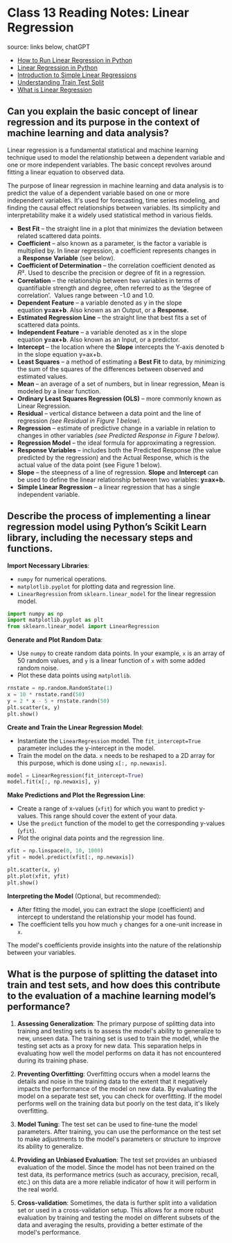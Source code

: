 # Class 13 Reading Notes: Linear Regression

source: links below, chatGPT

- [How to Run Linear Regression in Python](https://www.activestate.com/resources/quick-reads/how-to-run-linear-regressions-in-python-scikit-learn/)
- [Linear Regression in Python](https://realpython.com/linear-regression-in-python/)
- [Introduction to Simple Linear Regressions](https://www.youtube.com/watch?v=KsVBBJRb9TE)
- [Understanding Train Test Split](https://builtin.com/data-science/train-test-split)
- [What is Linear Regression](https://www.statisticssolutions.com/what-is-linear-regression/)

## Can you explain the basic concept of linear regression and its purpose in the context of machine learning and data analysis?

Linear regression is a fundamental statistical and machine learning technique used to model the relationship between a dependent variable and one or more independent variables. The basic concept revolves around fitting a linear equation to observed data.

The purpose of linear regression in machine learning and data analysis is to predict the value of a dependent variable based on one or more independent variables. It's used for forecasting, time series modeling, and finding the causal effect relationships between variables. Its simplicity and interpretability make it a widely used statistical method in various fields.

- **Best Fit** – the straight line in a plot that minimizes the deviation between related scattered data points.
- **Coefficient** – also known as a parameter, is the factor a variable is multiplied by. In linear regression, a coefficient represents changes in a **Response** **Variable** (see below).
- **Coefficient of Determination** – the correlation coefficient denoted as 𝑅². Used to describe the precision or degree of fit in a regression. 
- **Correlation** – the relationship between two variables in terms of quantifiable strength and degree, often referred to as the ‘degree of correlation’.  Values range between -1.0 and 1.0. 
- **Dependent Feature** – a variable denoted as y in the slope equation **y=ax+b**. Also known as an Output, or a **Response.** 
- **Estimated Regression Line** – the straight line that best fits a set of scattered data points.
- **Independent Feature** – a variable denoted as x in the slope equation **y=ax+b**. Also known as an Input, or a predictor. 
- **Intercept** – the location where the **Slope** intercepts the Y-axis denoted b in the slope equation y=ax+b. 
- **Least Squares** – a method of estimating a **Best Fit** to data, by minimizing the sum of the squares of the differences between observed and estimated values.
- **Mean** – an average of a set of numbers, but in linear regression, Mean is modeled by a linear function.
- **Ordinary Least Squares Regression (OLS)** – more commonly known as Linear Regression. 
- **Residual** – vertical distance between a data point and the line of regression _(see Residual in Figure 1 below)._
- **Regression** – estimate of predictive change in a variable in relation to changes in other variables _(see Predicted Response in Figure 1 below)._
- **Regression Model** – the ideal formula for approximating a regression.
- **Response Variables** – includes both the Predicted Response (the value predicted by the regression) and the Actual Response, which is the actual value of the data point (see Figure 1 below).
- **Slope** – the steepness of a line of regression. **Slope** and **Intercept** can be used to define the linear relationship between two variables: **y=ax+b.**
- **Simple Linear Regression** – a linear regression that has a single independent variable.

## Describe the process of implementing a linear regression model using Python’s Scikit Learn library, including the necessary steps and functions.

**Import Necessary Libraries**:

- `numpy` for numerical operations.
- `matplotlib.pyplot` for plotting data and regression line.
- `LinearRegression` from `sklearn.linear_model` for the linear regression model.

```python
import numpy as np
import matplotlib.pyplot as plt
from sklearn.linear_model import LinearRegression

```

**Generate and Plot Random Data**:

- Use `numpy` to create random data points. In your example, `x` is an array of 50 random values, and `y` is a linear function of `x` with some added random noise.
- Plot these data points using `matplotlib`.


```python
rnstate = np.random.RandomState(1)
x = 10 * rnstate.rand(50)
y = 2 * x - 5 + rnstate.randn(50)
plt.scatter(x, y)
plt.show()

```

**Create and Train the Linear Regression Model**:

- Instantiate the `LinearRegression` model. The `fit_intercept=True` parameter includes the y-intercept in the model.
- Train the model on the data. `x` needs to be reshaped to a 2D array for this purpose, which is done using `x[:, np.newaxis]`.

```python
model = LinearRegression(fit_intercept=True)
model.fit(x[:, np.newaxis], y)

```

**Make Predictions and Plot the Regression Line**:

- Create a range of x-values (`xfit`) for which you want to predict y-values. This range should cover the extent of your data.
- Use the `predict` function of the model to get the corresponding y-values (`yfit`).
- Plot the original data points and the regression line.

```python
xfit = np.linspace(0, 10, 1000)
yfit = model.predict(xfit[:, np.newaxis])

plt.scatter(x, y)
plt.plot(xfit, yfit)
plt.show()

```

**Interpreting the Model** (Optional, but recommended):

- After fitting the model, you can extract the slope (coefficient) and intercept to understand the relationship your model has found.
- The coefficient tells you how much `y` changes for a one-unit increase in `x`.

The model's coefficients provide insights into the nature of the relationship between your variables.

## What is the purpose of splitting the dataset into train and test sets, and how does this contribute to the evaluation of a machine learning model’s performance?

1. **Assessing Generalization**: The primary purpose of splitting data into training and testing sets is to assess the model's ability to generalize to new, unseen data. The training set is used to train the model, while the testing set acts as a proxy for new data. This separation helps in evaluating how well the model performs on data it has not encountered during its training phase.

2. **Preventing Overfitting**: Overfitting occurs when a model learns the details and noise in the training data to the extent that it negatively impacts the performance of the model on new data. By evaluating the model on a separate test set, you can check for overfitting. If the model performs well on the training data but poorly on the test data, it's likely overfitting.

3. **Model Tuning**: The test set can be used to fine-tune the model parameters. After training, you can use the performance on the test set to make adjustments to the model's parameters or structure to improve its ability to generalize.

4. **Providing an Unbiased Evaluation**: The test set provides an unbiased evaluation of the model. Since the model has not been trained on the test data, its performance metrics (such as accuracy, precision, recall, etc.) on this data are a more reliable indicator of how it will perform in the real world.

5. **Cross-validation**: Sometimes, the data is further split into a validation set or used in a cross-validation setup. This allows for a more robust evaluation by training and testing the model on different subsets of the data and averaging the results, providing a better estimate of the model's performance.
